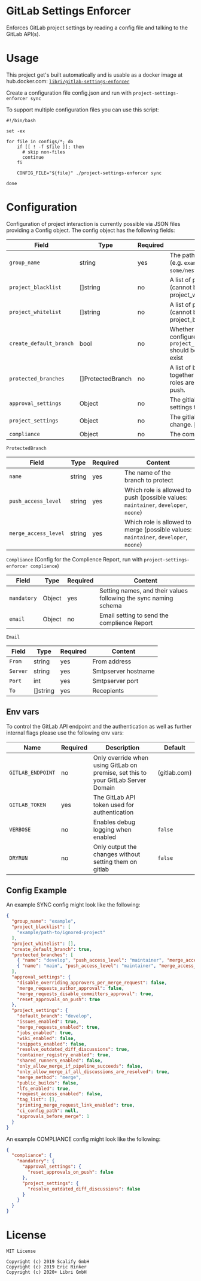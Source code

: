 # GitLab Settings Enforcer

Enforces GitLab project settings by reading a config file and talking to
the GitLab API(s).

# Usage

This project get's built automatically and is usable as a docker image at hub.docker.com: [`libri/gitlab-settings-enforcer`](https://hub.docker.com/r/libri/gitlab-settings-enforcer)

Create a configuration file config.json and run with `project-settings-enforcer sync`

To support multiple configuration files you can use this script:

```shell script
#!/bin/bash

set -ex

for file in configs/*; do
    if [[ ! -f $file ]]; then
      # skip non-files
      continue
    fi

    CONFIG_FILE="${file}" ./project-settings-enforcer sync

done
```

# Configuration

Configuration of project interaction is currently possible via JSON files
providing a Config object. The config object has the following fields:


| Field                   | Type              | Required | Content                                                                                                          | Default |
|-------------------------|-------------------|----------|------------------------------------------------------------------------------------------------------------------|---------|
| `group_name`            | string            | yes      | The path of the root group<BR>(e.g. `example` or `some/nested/example`)                                          |         |
| `project_blacklist`     | []string          | no       | A list of projects to blacklist<BR>(cannot be set when project_whitelist is used)                                | []      |
| `project_whitelist`     | []string          | no       | A list of projects to whitelist<BR>(cannot be set when project_blacklist is used)                                | []      |
| `create_default_branch` | bool              | no       | Whether the default branch configured in `project_settings.default_branch` should be created if it doesn't exist |         |
| `protected_branches`    | []ProtectedBranch | no       | A list of branches to protect, together with the infos which roles are allowed to merge or push.                 |         |
| `approval_settings`     | Object            | no       | The gitlab project approval settings to change. [Possible keys](https://docs.gitlab.com/ee/api/merge_request_approvals.html#change-configuration) |         |
| `project_settings`      | Object            | no       | The gitlab project settings to change. [Possible keys](https://docs.gitlab.com/ce/api/projects.html#edit-project) |         |
| `compliance`            | Object            | no       | The compliance configuration.                                                                                    |         |

`ProtectedBranch` 

| Field                | Type   | Required | Content                                                                              |
|----------------------|--------|----------|--------------------------------------------------------------------------------------|
| `name`               | string | yes      | The name of the branch to protect                                                    |
| `push_access_level`  | string | yes      | Which role is allowed to push (possible values: `maintainer`, `developer`, `noone`)  |
| `merge_access_level` | string | yes      | Which role is allowed to merge (possible values: `maintainer`, `developer`, `noone`) |

`Compliance` (Config for the Complience Report, run with `project-settings-enforcer complience`)

| Field                | Type   | Required | Content                                                                              |
|----------------------|--------|----------|--------------------------------------------------------------------------------------|
| `mandatory`          | Object | yes      | Setting names, and their values following the sync naming schema                     |
| `email`              | Object | no       | Email setting to send the complience Report                                                  |

`Email`

| Field                | Type     | Required | Content                                                                              |
|----------------------|----------|----------|--------------------------------------------------------------------------------------|
| `From`               | string   | yes      | From address                                                                         |
| `Server`             | string   | yes      | Smtpserver hostname                                                                  |
| `Port`               | int      | yes      | Smtpserver port                                                                      |
| `To`                 | []string | yes      | Recepients                                                                           |


## Env vars

To control the GitLab API endpoint and the authentication as well as further
internal flags please use the following env vars:

| Name              | Required | Description                                                                       | Default      |
|-------------------|----------|-----------------------------------------------------------------------------------|--------------|
| `GITLAB_ENDPOINT` | no       | Only override when using GitLab on premise, set this to your GitLab Server Domain | (gitlab.com) |
| `GITLAB_TOKEN`    | yes      | The GitLab API token used for authentication                                      |              |
| `VERBOSE`         | no       | Enables debug logging when enabled                                                | `false`      |
| `DRYRUN`          | no       | Only output the changes without setting them on gitlab                            | `false`      |

## Config Example

An example SYNC config might look like the following:

```json
{
  "group_name": "example",
  "project_blacklist": [
    "example/path-to/ignored-project"
  ],
  "project_whitelist": [],
  "create_default_branch": true,
  "protected_branches": [
    { "name": "develop", "push_access_level": "maintainer", "merge_access_level": "developer"},
    { "name": "main", "push_access_level": "maintainer", "merge_access_level": "developer"}
  ],
  "approval_settings": {
    "disable_overriding_approvers_per_merge_request": false,
    "merge_requests_author_approval": false,
    "merge_requests_disable_committers_approval": true,
    "reset_approvals_on_push": true
  },
  "project_settings": {
    "default_branch": "develop",
    "issues_enabled": true,
    "merge_requests_enabled": true,
    "jobs_enabled": true,
    "wiki_enabled": false,
    "snippets_enabled": false,
    "resolve_outdated_diff_discussions": true,
    "container_registry_enabled": true,
    "shared_runners_enabled": false,
    "only_allow_merge_if_pipeline_succeeds": false,
    "only_allow_merge_if_all_discussions_are_resolved": true,
    "merge_method": "merge",
    "public_builds": false,
    "lfs_enabled": true,
    "request_access_enabled": false,
    "tag_list": [],
    "printing_merge_request_link_enabled": true,
    "ci_config_path": null,
    "approvals_before_merge": 1
  }
}
```

An example COMPLIANCE config might look like the following:

```json
{
  "compliance": {
    "mandatory": {
      "approval_settings": {
        "reset_approvals_on_push": false
      },
      "project_settings": {
        "resolve_outdated_diff_discussions": false
      }
    }
  }
}
```

# License

    MIT License
    
    Copyright (c) 2019 Scalify GmbH
    Copyright (c) 2019 Eric Rinker
    Copyright (c) 2020+ Libri GmbH
